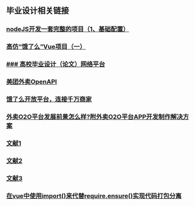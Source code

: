 ## 毕业设计相关链接
### [nodeJS开发一套完整的项目（1、基础配置）](https://www.jianshu.com/p/0ad1bb9f6842)

### [高仿“饿了么”Vue项目（一）](https://blog.csdn.net/hanhf/article/details/80174534)

### [### 高校毕业设计（论文）网络平台  ](http://120.193.39.96:5113/student/notopic.jsp)

### [美团外卖OpenAPI](http://developer.waimai.meituan.com/)

### [饿了么开放平台，连接千万商家](https://open.shop.ele.me/openapi)

### [外卖O2O平台发展前景怎么样?附外卖O2O平台APP开发制作解决方案](http://www.apppark.cn/t-1265.html)

### [文献1](https://wenku.baidu.com/view/cb249eab52ea551810a687e5.html?from=search) 

### [文献2](https://wenku.baidu.com/view/c2d6e30c5a8102d276a22fea.html?from=search) 
 
### [文献3](https://wenku.baidu.com/view/a3c01e63178884868762caaedd3383c4bb4cb4a5.html?sxts=1541686883313)
 
### [在vue中使用import()来代替require.ensure()实现代码打包分离](https://www.cnblogs.com/Man-Dream-Necessary/p/9543738.html)
